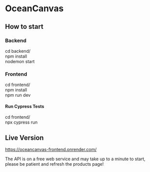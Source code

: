 # OceanCanvas

## How to start

### Backend

cd backend/  
npm install  
nodemon start  

### Frontend

cd frontend/  
npm install  
npm run dev  

#### Run Cypress Tests

cd frontend/  
npx cypress run  

## Live Version

https://oceancanvas-frontend.onrender.com/

The API is on a free web service and may take up to a minute to start, please be patient and refresh the products page!
